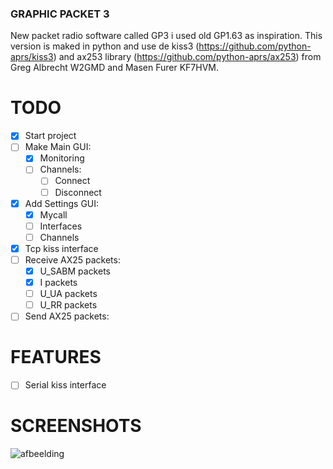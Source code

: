### GRAPHIC PACKET 3 

New packet radio software called GP3 i used old GP1.63 as inspiration.
This version is maked in python and use de kiss3 (https://github.com/python-aprs/kiss3) and ax253 library (https://github.com/python-aprs/ax253) from Greg Albrecht W2GMD and
Masen Furer KF7HVM.

# TODO

- [X] Start project
- [ ] Make Main GUI:
    - [X] Monitoring
    - [ ] Channels:
        - [ ] Connect
        - [ ] Disconnect
- [X] Add Settings GUI:
    - [X] Mycall
    - [ ] Interfaces
    - [ ] Channels
- [X] Tcp kiss interface
- [ ] Receive AX25 packets:
    - [X] U_SABM packets
    - [X] I packets
    - [ ] U_UA packets
    - [ ] U_RR packets
- [ ] Send AX25 packets:

# FEATURES

- [ ] Serial kiss interface

# SCREENSHOTS

![afbeelding](https://github.com/MichTronics/gp3/assets/60797474/58b16c89-14fa-48da-82c0-88dfff090284)
